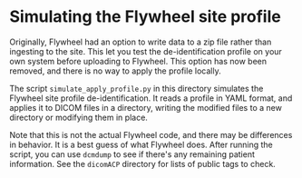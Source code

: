 # Simulating the Flywheel site profile

Originally, Flywheel had an option to write data to a zip file rather than ingesting to
the site. This let you test the de-identification profile on your own system before
uploading to Flywheel. This option has now been removed, and there is no way to apply the
profile locally.

The script `simulate_apply_profile.py` in this directory simulates the Flywheel site
profile de-identification. It reads a profile in YAML format, and applies it to DICOM
files in a directory, writing the modified files to a new directory or modifying them in
place.

Note that this is not the actual Flywheel code, and there may be differences in behavior.
It is a best guess of what Flywheel does. After running the script, you can use `dcmdump`
to see if there's any remaining patient information. See the `dicomACP` directory for
lists of public tags to check.
